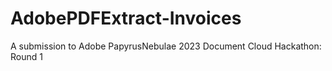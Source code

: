 # AdobePDFExtract-Invoices
 A submission to Adobe PapyrusNebulae 2023 Document Cloud Hackathon: Round 1
